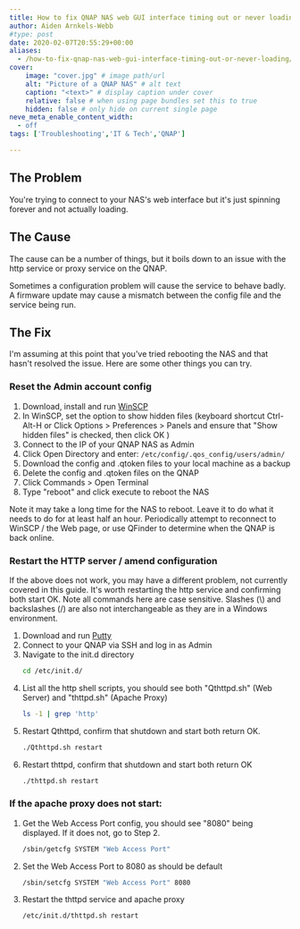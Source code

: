 ```yaml
---
title: How to fix QNAP NAS web GUI interface timing out or never loading
author: Aiden Arnkels-Webb
#type: post
date: 2020-02-07T20:55:29+00:00
aliases:
  - /how-to-fix-qnap-nas-web-gui-interface-timing-out-or-never-loading/
cover:
    image: "cover.jpg" # image path/url
    alt: "Picture of a QNAP NAS" # alt text
    caption: "<text>" # display caption under cover
    relative: false # when using page bundles set this to true
    hidden: false # only hide on current single page
neve_meta_enable_content_width:
  - off
tags: ['Troubleshooting','IT & Tech','QNAP']

---
```

## The Problem

You're trying to connect to your NAS's web interface but it's just spinning forever and not actually loading. 

## The Cause

The cause can be a number of things, but it boils down to an issue with the http service or proxy service on the QNAP. 

Sometimes a configuration problem will cause the service to behave badly. A firmware update may cause a mismatch between the config file and the service being run.

## The Fix

I'm assuming at this point that you've tried rebooting the NAS and that hasn't resolved the issue. Here are some other things you can try.

### Reset the Admin account config

1. Download, install and run [WinSCP](https://winscp.net/eng/index.php)
2. In WinSCP, set the option to show hidden files (keyboard shortcut Ctrl-Alt-H or Click Options > Preferences > Panels and ensure that "Show hidden files" is checked, then click OK )
3. Connect to the IP of your QNAP NAS as Admin
4. Click Open Directory and enter: `/etc/config/.qos_config/users/admin/`
5. Download the config and .qtoken files to your local machine as a backup
6. Delete the config and .qtoken files on the QNAP
7. Click Commands > Open Terminal
8. Type "reboot" and click execute to reboot the NAS

Note it may take a long time for the NAS to reboot. Leave it to do what it needs to do for at least half an hour. Periodically attempt to reconnect to WinSCP / the Web page, or use QFinder to determine when the QNAP is back online.

### Restart the HTTP server / amend configuration

If the above does not work, you may have a different problem, not currently covered in this guide. It's worth restarting the http service and confirming both start OK. Note all commands here are case sensitive. Slashes (\\) and backslashes (/) are also not interchangeable as they are in a Windows environment.

1. Download and run [Putty](https://www.putty.org/)
2. Connect to your QNAP via SSH and log in as Admin
3. Navigate to the init.d directory
    ``` bash
    cd /etc/init.d/ 
    ```
4. List all the http shell scripts, you should see both "Qthttpd.sh" (Web Server) and "thttpd.sh" (Apache Proxy)
    ```bash
    ls -1 | grep 'http'
    ``` 
5. Restart Qthttpd, confirm that shutdown and start both return OK.
    ```bash
    ./Qthttpd.sh restart
    ```
6. Restart thttpd, confirm that shutdown and start both return OK
    ```bash
    ./thttpd.sh restart
    ```

### If the apache proxy does not start:

1. Get the Web Access Port config, you should see "8080" being displayed. If it does not, go to Step 2.
    ```bash
    /sbin/getcfg SYSTEM "Web Access Port"
    ```
2. Set the Web Access Port to 8080 as should be default
    ```bash
    /sbin/setcfg SYSTEM "Web Access Port" 8080
    ``` 
3. Restart the thttpd service and apache proxy
    ```bash
    /etc/init.d/thttpd.sh restart
    ```